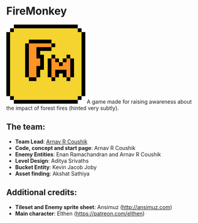 # FireMonkey
<img src="firemonkey_large.png">
A game made for raising awareness about the impact of forest fires (hinted very subtly).

## The team:
* **Team Lead**: <u>Arnav R Coushik</u>
* **Code, concept and start page**: Arnav R Coushik
* **Enemy Entities**: Enan Ramachandran and Arnav R Coushik
* **Level Design**: Aditya Srivaths
* **Bucket Entity**: Kevin Jacob Joby
* **Asset finding**: Akshat Sathiya

## Additional credits:
* **Tileset and Enemy sprite sheet**: Ansimuz (<a href="http://ansimuz.com" target="_blank">http://ansimuz.com</a>)
* **Main character**: Elthen (https://patreon.com/elthen)
